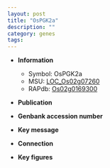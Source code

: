 ```yaml
---
layout: post
title: "OsPGK2a"
description: ""
category: genes
tags: 
---
```


* **Information**  
    + Symbol: OsPGK2a  
    + MSU: [LOC_Os02g07260](http://rice.plantbiology.msu.edu/cgi-bin/ORF_infopage.cgi?orf=LOC_Os02g07260)  
    + RAPdb: [Os02g0169300](http://rapdb.dna.affrc.go.jp/viewer/gbrowse_details/irgsp1?name=Os02g0169300)  

* **Publication**  

* **Genbank accession number**  

* **Key message**  

* **Connection**  

* **Key figures**  


